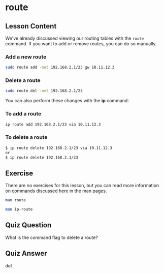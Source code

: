# route

## Lesson Content

We've already discussed viewing our routing tables with the `route` command. If you want to add or remove routes, you can do so manually.

### Add a new route

```bash
sudo route add -net 192.168.2.1/23 gw 10.11.12.3
```

### Delete a route

```bash
sudo route del -net 192.168.2.1/23
```

You can also perform these changes with the **ip** command:

### To add a route

```bash
ip route add 192.168.2.1/23 via 10.11.12.3
```

### To delete a route

```bash
$ ip route delete 192.168.2.1/23 via 10.11.12.3
or
$ ip route delete 192.168.2.1/23
```

## Exercise

There are no exercises for this lesson, but you can read more information on commands discussed here in the man pages.

```bash
man route
```

```bash
man ip-route
```

## Quiz Question

What is the command flag to delete a route?

## Quiz Answer

del
